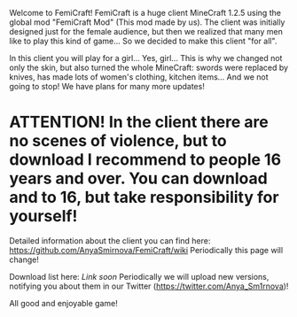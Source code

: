 Welcome to FemiCraft!
FemiCraft is a huge client MineCraft 1.2.5 using the global mod "FemiCraft Mod" (This mod made by us).
The client was initially designed just for the female audience, but then we realized that many men like to play this kind of game...
So we decided to make this client "for all".

In this client you will play for a girl... Yes, girl... 
This is why we changed not only the skin, but also turned the whole MineCraft:
swords were replaced by knives, has made lots of women's clothing, kitchen items... 
And we not going to stop! We have plans for many more updates!

ATTENTION! In the client there are no scenes of violence, but to download I recommend to people 16 years and over. You can download and to 16, but take responsibility for yourself!
=

Detailed information about the client you can find here:
https://github.com/AnyaSmirnova/FemiCraft/wiki
Periodically this page will change!

Download list here:
*Link soon*
Periodically we will upload new versions, notifying you about them in our Twitter (https://twitter.com/Anya_Sm1rnova)!

All good and enjoyable game!
